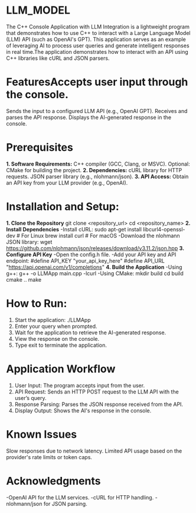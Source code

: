 # LLM_MODEL
The C++ Console Application with LLM Integration is a lightweight program that demonstrates how to use C++ to interact with a Large Language Model (LLM) API (such as OpenAI's GPT). This application serves as an example of leveraging AI to process user queries and generate intelligent responses in real time.The application demonstrates how to interact with an API using C++ libraries like cURL and JSON parsers.
# FeaturesAccepts user input through the console.
Sends the input to a configured LLM API (e.g., OpenAI GPT).
Receives and parses the API response.
Displays the AI-generated response in the console.
# Prerequisites
**1. Software Requirements:**
C++ compiler (GCC, Clang, or MSVC).
Optional: CMake for building the project.
**2. Dependencies:**
cURL library for HTTP requests.
JSON parser library (e.g., nlohmann/json).
**3. API Access:**
Obtain an API key from your LLM provider (e.g., OpenAI).
# Installation and Setup:  
**1. Clone the Repository**
git clone <repository_url>
cd <repository_name>
**2. Install Dependencies**
-Install cURL:
sudo apt-get install libcurl4-openssl-dev  # For Linux
brew install curl                         # For macOS
-Download the nlohmann JSON library:
wget https://github.com/nlohmann/json/releases/download/v3.11.2/json.hpp
**3. Configure API Key**
-Open the config.h file.
-Add your API key and API endpoint:
#define API_KEY "your_api_key_here"
#define API_URL "https://api.openai.com/v1/completions"
**4. Build the Application**
-Using g++:
g++ -o LLMApp main.cpp -lcurl
-Using CMake:
mkdir build
cd build
cmake ..
make
# How to Run:
1. Start the application:
./LLMApp
2. Enter your query when prompted.
3. Wait for the application to retrieve the AI-generated response.
4. View the response on the console.
5. Type exit to terminate the application.
# Application Workflow
1. User Input: The program accepts input from the user.
2. API Request: Sends an HTTP POST request to the LLM API with the user’s query.
3. Response Parsing: Parses the JSON response received from the API.
4. Display Output: Shows the AI's response in the console.
# Known Issues
Slow responses due to network latency.
Limited API usage based on the provider's rate limits or token caps.
# Acknowledgments
-OpenAI API for the LLM services.
-cURL for HTTP handling.
-nlohmann/json for JSON parsing.



